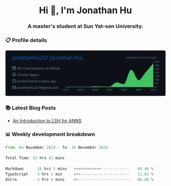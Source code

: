 <h1 align="center">Hi 👋, I'm Jonathan Hu</h1>
<h3 align="center">A master's student at Sun Yat-sen University.</h3>

<h3> 📋 Profile details </h3>

<p align="center">
  <img src="https://raw.githubusercontent.com/jonathanhu237/jonathanhu237/main/profile-summary-card-output/github_dark/0-profile-details.svg" alt="Description">
</p>

<h3> 📚 Latest Blog Posts </h3> 

<!-- BLOG-POST-LIST:START -->
- [An Introduction to LSH for ANNS](https://jonathanhu.tech/2024/11/18/an-introduction-to-lsh-for-anns/post/)
<!-- BLOG-POST-LIST:END -->

<h3> 📊 Weekly development breakdown </h3>

<!--START_SECTION:waka-->

```rust
From: 04 November 2024 - To: 16 November 2024

Total Time: 33 hrs 41 mins

Markdown      16 hrs 5 mins   >>>>>>>>>>>>-------------   46.46 %
TypeScript    4 hrs 1 min     >>>----------------------   11.62 %
Astro         2 hrs 6 mins    >>-----------------------   06.08 %
```

<!--END_SECTION:waka-->

